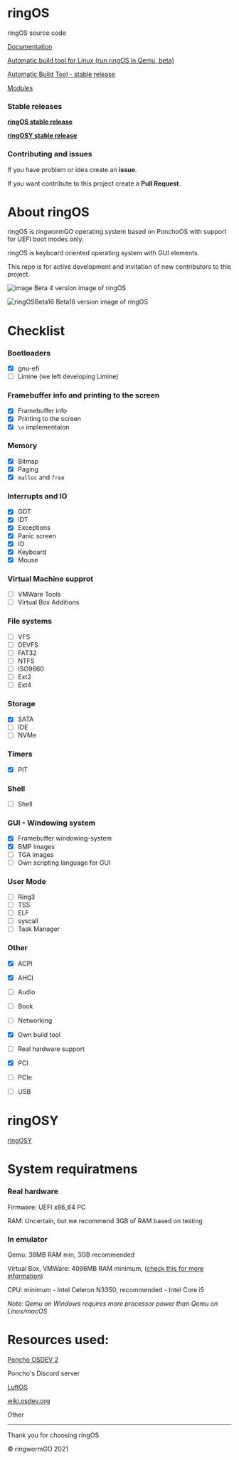 # ringOS
ringOS source code

[Documentation](https://github.com/Andrej123456789/ringOS/blob/main/Documentation.md)

[Automatic build tool for Linux (run ringOS in Qemu, beta)](https://github.com/Andrej123456789/ringOS/blob/main/ringOS-Builder-full.sh)

[Automatic Build Tool - stable release](https://github.com/ringwormGO-organization/ringOS/releases/tag/ringOSv1)

[Modules](https://github.com/ringwormGO-organization/ringOS/blob/main-and-beta-things/ringOS-Beta17/Modules.txt)

### Stable releases
[**ringOS stable release**](https://github.com/ringwormGO-organization/ringOS/tree/ringOS-stable1)

[**ringOSY stable release**](https://github.com/ringwormGO-organization/ringOS/tree/ringOSY)

### Contributing and issues
If you have problem or idea create an **issue**.

If you want contribute to this project create a **Pull Request**.

# About ringOS
ringOS is ringwormGO operating system based on PonchoOS with support for UEFI boot modes only.

ringOS is keyboard oriented operating system with GUI elements.

This repo is for active development and invitation of new contributors to this project.

![image](https://user-images.githubusercontent.com/83548580/133824416-455bc2d8-3364-4ffd-abd6-24bff779af32.png)
Beta 4 version image of ringOS

![ringOSBeta16](https://user-images.githubusercontent.com/83548580/142688916-7d1e3b52-946d-441e-acf1-137eb4c534c3.png)
Beta16 version image of ringOS

# Checklist
### Bootloaders
- [x] gnu-efi
- [ ] Limine (we left developing Limine)

### Framebuffer info and printing to the screen
- [x] Framebuffer info
- [x] Printing to the screen
- [x] ```\n``` implementaion

### Memory
- [x] Bitmap
- [x] Paging
- [x] ```malloc``` and ```free```

### Interrupts and IO
- [x] GDT
- [x] IDT
- [x] Exceptions
- [x] Panic screen
- [x] IO
- [x] Keyboard
- [x] Mouse

### Virtual Machine supprot
- [ ] VMWare Tools
- [ ] Virtual Box Additions

### File systems
- [ ] VFS
- [ ] DEVFS
- [ ] FAT32
- [ ] NTFS
- [ ] ISO9660
- [ ] Ext2
- [ ] Ext4

### Storage

- [x] SATA
- [ ] IDE
- [ ] NVMe

### Timers
- [x] PIT

### Shell
- [ ] Shell

### GUI - Windowing system
- [x] Framebuffer windowing-system
- [x] BMP images
- [ ] TGA images
- [ ] Own scripting language for GUI

### User Mode
- [ ] Ring3
- [ ] TSS
- [ ] ELF
- [ ] syscall
- [ ] Task Manager

### Other
- [x] ACPI
- [x] AHCI
- [ ] Audio
- [ ] Book
- [ ] Networking
- [x] Own build tool
- [ ] Real hardware support
- [x] PCI
- [ ] PCIe
- [ ] USB


# ringOSY
[ringOSY](https://github.com/ringwormGO-organization/ringOSY)

# System requiratmens

### Real hardware
Firmware: UEFI x86_64 PC

RAM: Uncertain, but we recommend 3GB of RAM based on testing 

### In emulator
Qemu: 38MB RAM min, 3GB recommended

Virtual Box, VMWare: 4096MB RAM minimum, ([check this for more information](https://github.com/ringwormGO-organization/ringOS/blob/main-and-beta-things/Documentation.md#running-in-virtual-box-or-vmware))

CPU: minimum - Intel Celeron N3350; recommended - Intel Core i5

*Note: Qemu on Windows requires more processor power than Qemu on Linux/macOS*

# Resources used:
[Poncho OSDEV 2](https://www.youtube.com/playlist?list=PLxN4E629pPnJxCQCLy7E0SQY_zuumOVyZ)

Poncho's Discord server

[LuftOS](https://github.com/Kyota-exe/LuftOS)

[wiki.osdev.org](https://wiki.osdev.org/Main_Page)

Other 
______________________

Thank you for choosing ringOS

© ringwormGO 2021
